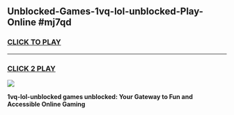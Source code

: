 
## Unblocked-Games-1vq-lol-unblocked-Play-Online #mj7qd
<h3>
<a href="https://news.freeplayer.one?title=1vq-lol-unblocked&ref=3">CLICK TO PLAY</a></h3>
<hr>

<h3>
<a href="https://news.freeplayer.one?title=1vq-lol-unblocked&ref=3">CLICK 2 PLAY</a>
  
</h3>

<a href="https://news.freeplayer.one?title=1vq-lol-unblocked&ref=3"><img src="https://clearcache.store/games.png"></a>


**1vq-lol-unblocked games unblocked: Your Gateway to Fun and Accessible Online Gaming**
